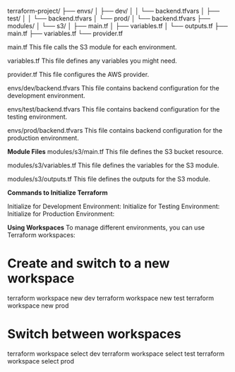 terraform-project/
├── envs/
│   ├── dev/
│   │   └── backend.tfvars
│   ├── test/
│   │   └── backend.tfvars
│   └── prod/
│       └── backend.tfvars
├── modules/
│   └── s3/
│       ├── main.tf
│       ├── variables.tf
│       └── outputs.tf
├── main.tf
├── variables.tf
└── provider.tf

main.tf
This file calls the S3 module for each environment.

variables.tf
This file defines any variables you might need.

provider.tf
This file configures the AWS provider.

envs/dev/backend.tfvars
This file contains backend configuration for the development environment.

envs/test/backend.tfvars
This file contains backend configuration for the testing environment.

envs/prod/backend.tfvars
This file contains backend configuration for the production environment.

**Module Files**
modules/s3/main.tf
This file defines the S3 bucket resource.

modules/s3/variables.tf
This file defines the variables for the S3 module.

modules/s3/outputs.tf
This file defines the outputs for the S3 module.

**Commands to Initialize Terraform**

Initialize for Development Environment:
Initialize for Testing Environment:
Initialize for Production Environment:

**Using Workspaces**
To manage different environments, you can use Terraform workspaces:
# Create and switch to a new workspace
terraform workspace new dev
terraform workspace new test
terraform workspace new prod

# Switch between workspaces
terraform workspace select dev
terraform workspace select test
terraform workspace select prod




